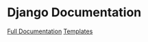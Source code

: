 # Django Documentation
[Full Documentation](https://docs.djangoproject.com/en/5.0/)
[Templates](https://docs.djangoproject.com/en/5.0/topics/templates/)
